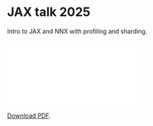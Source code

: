 # JAX talk 2025

Intro to JAX and NNX with profiling and sharding.

<object data="./jax_talk_2025.pdf" type="application/pdf" width="700px" height="700px">
    <embed src="./jax_talk_2025.pdf">
        <p><a href="./jax_talk_2025.pdf">Download PDF</a>.</p>
    </embed>
</object>
